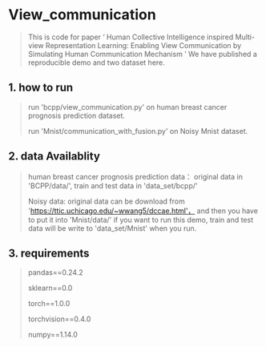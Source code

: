 # View_communication
> This is code for paper  ‘ Human Collective Intelligence inspired Multi-view Representation Learning: Enabling View Communication by Simulating Human Communication Mechanism ’
> We have published a reproducible demo and two dataset here.

## 1. how to run
> run 'bcpp/view_communication.py' on human breast cancer prognosis prediction dataset.
> 
> run 'Mnist/communication_with_fusion.py' on Noisy Mnist dataset.

## 2. data Availablity
> human breast cancer prognosis prediction data： original data in 'BCPP/data/', train and test data in 'data_set/bcpp/'
> 
> Noisy data: original data can be download from 'https://ttic.uchicago.edu/~wwang5/dccae.html'， 
> and then you have to put it into 'Mnist/data/' if you want to run this demo, train and test data will be write to 'data_set/Mnist' when you run.

## 3. requirements
> pandas==0.24.2 
> 
> sklearn==0.0 
> 
> torch==1.0.0 
> 
> torchvision==0.4.0
> 
> numpy==1.14.0
